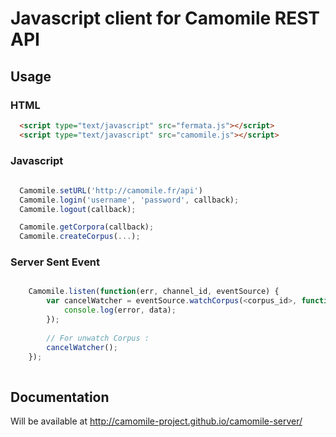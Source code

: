 # Javascript client for Camomile REST API


## Usage

### HTML

```html
  <script type="text/javascript" src="fermata.js"></script>
  <script type="text/javascript" src="camomile.js"></script>
```

### Javascript

```javascript
  
  Camomile.setURL('http://camomile.fr/api')
  Camomile.login('username', 'password', callback);
  Camomile.logout(callback);

  Camomile.getCorpora(callback);
  Camomile.createCorpus(...);

```

### Server Sent Event

```javascript

    Camomile.listen(function(err, channel_id, eventSource) {
        var cancelWatcher = eventSource.watchCorpus(<corpus_id>, function(error, datas) {
            console.log(error, data);
        });
        
        // For unwatch Corpus :
        cancelWatcher();
    });
    
```

## Documentation

Will be available at http://camomile-project.github.io/camomile-server/ 
